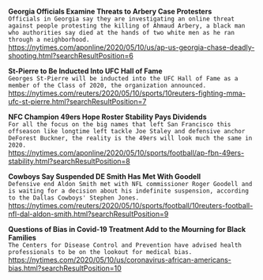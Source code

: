 **Georgia Officials Examine Threats to Arbery Case Protesters**\
`Officials in Georgia say they are investigating an online threat against people protesting the killing of Ahmaud Arbery, a black man who authorities say died at the hands of two white men as he ran through a neighborhood.`\
https://nytimes.com/aponline/2020/05/10/us/ap-us-georgia-chase-deadly-shooting.html?searchResultPosition=6

**St-Pierre to Be Inducted Into UFC Hall of Fame**\
`Georges St-Pierre will be inducted into the UFC Hall of Fame as a member of the Class of 2020, the organization announced.`\
https://nytimes.com/reuters/2020/05/10/sports/10reuters-fighting-mma-ufc-st-pierre.html?searchResultPosition=7

**NFC Champion 49ers Hope Roster Stability Pays Dividends**\
`For all the focus on the big names that left San Francisco this offseason like longtime left tackle Joe Staley and defensive anchor DeForest Buckner, the reality is the 49ers will look much the same in 2020.`\
https://nytimes.com/aponline/2020/05/10/sports/football/ap-fbn-49ers-stability.html?searchResultPosition=8

**Cowboys Say Suspended DE Smith Has Met With Goodell**\
`Defensive end Aldon Smith met with NFL commissioner Roger Goodell and is waiting for a decision about his indefinite suspension, according to the Dallas Cowboys' Stephen Jones.`\
https://nytimes.com/reuters/2020/05/10/sports/football/10reuters-football-nfl-dal-aldon-smith.html?searchResultPosition=9

**Questions of Bias in Covid-19 Treatment Add to the Mourning for Black Families**\
`The Centers for Disease Control and Prevention have advised health professionals to be on the lookout for medical bias.`\
https://nytimes.com/2020/05/10/us/coronavirus-african-americans-bias.html?searchResultPosition=10

